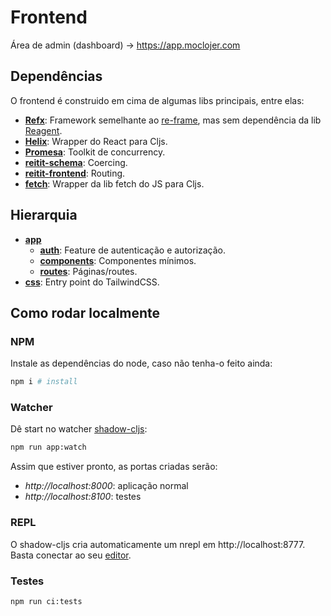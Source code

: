 # Frontend

Área de admin (dashboard) -> https://app.moclojer.com

## Dependências

O frontend é construido em cima de algumas libs principais, entre elas:

- **[Refx](https://github.com/ferdinand-beyer/refx)**: Framework semelhante ao [re-frame](https://github.com/day8/re-frame), mas sem dependência da lib [Reagent](https://github.com/reagent-project/reagent).
- **[Helix](https://github.com/lilactown/helix)**: Wrapper do React para Cljs.
- **[Promesa](https://github.com/funcool/promesa)**: Toolkit de concurrency.
- **[reitit-schema](https://github.com/metosin/reitit/tree/master/modules/reitit-schema)**: Coercing.
- **[reitit-frontend](https://github.com/metosin/reitit/tree/master/modules/reitit-schema)**: Routing.
- **[fetch](https://github.com/lambdaisland/fetch)**: Wrapper da lib fetch do JS para Cljs.

## Hierarquia

- **[app](./app)**
  - **[auth](./app/auth)**: Feature de autenticação e autorização.
  - **[components](./app/components)**: Componentes mínimos.
  - **[routes](./app/routes)**: Páginas/routes.
- **[css](./css)**: Entry point do TailwindCSS.

## Como rodar localmente

### NPM

Instale as dependências do node, caso não tenha-o feito ainda:

```sh
npm i # install
```

### Watcher

Dê start no watcher [shadow-cljs](https://github.com/thheller/shadow-cljs):

```sh
npm run app:watch
```

Assim que estiver pronto, as portas criadas serão:

- *http://localhost:8000*: aplicação normal
- *http://localhost:8100*: testes

### REPL

O shadow-cljs cria automaticamente um nrepl em http://localhost:8777. Basta conectar ao seu [editor](../../docs/editores.md#Neovim).

### Testes

```sh
npm run ci:tests
```
